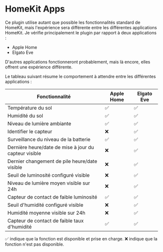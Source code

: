 # HomeKit Apps

Ce plugin utilise autant que possible les fonctionnalités standard de HomeKit, mais l'expérience sera différente
entre les différentes applications HomeKit. Je vérifie principalement le plugin par rapport à deux applications :

* Apple Home
* Elgato Eve

D'autres applications fonctionneront probablement, mais là encore, elles offrent une expérience différente.

Le tableau suivant résume le comportement à attendre entre les différentes applications :

| Fonctionnalité | Apple Home | Elgato Eve |
|---------|------------|------------|
| Température du sol | :white_check_mark: | :white_check_mark: |
| Humidité du sol | :white_check_mark: | :white_check_mark: |
| Niveau de lumière ambiante | :white_check_mark: | :white_check_mark: |
| Identifier le capteur | :x: | :white_check_mark: |
| Surveillance du niveau de la batterie | :white_check_mark: | :white_check_mark: |
| Dernière heure/date de mise à jour du capteur visible | :x: | :white_check_mark: |
| Dernier changement de pile heure/date visible | :x: | :white_check_mark: |
| Seuil de luminosité configuré visible | :x: | :white_check_mark: |
| Niveau de lumière moyen visible sur 24h | :x: | :white_check_mark: |
| Capteur de contact de faible luminosité | :white_check_mark: | :white_check_mark: |
| Seuil d'humidité configuré visible | :x: | :white_check_mark: |
| Humidité moyenne visible sur 24h | :x: | :white_check_mark: |
| Capteur de contact de faible taux d'humidité | :white_check_mark: | :white_check_mark: |

:white_check_mark: indique que la fonction est disponible et prise en charge. :x: indique que la fonction n'est pas disponible.